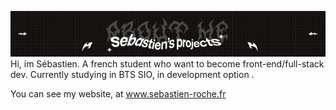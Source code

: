 ![alt text](https://github.com/rochesebastien/rochesebastien/blob/main/projects.png?raw=true)
Hi, im Sébastien.
A french student who want to become front-end/full-stack dev. 
Currently studying in BTS SIO, in development option . 

You can see my website, at www.sebastien-roche.fr
